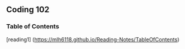 ## Coding 102

### Table of Contents
[reading1] (https://mlh6118.github.io/Reading-Notes/TableOfContents)